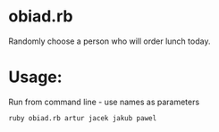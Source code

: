 # obiad.rb
Randomly choose a person who will order lunch today.

# Usage: 
Run from command line - use names as parameters

`ruby obiad.rb artur jacek jakub pawel`